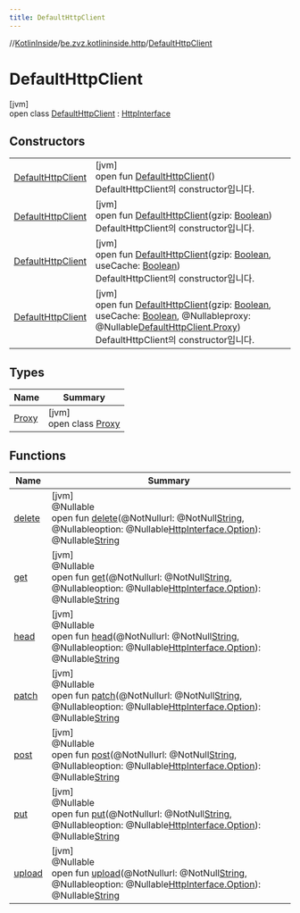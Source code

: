 ```yaml
---
title: DefaultHttpClient
---
```

//[KotlinInside](../../../index.html)/[be.zvz.kotlininside.http](../index.html)/[DefaultHttpClient](index.html)



# DefaultHttpClient



[jvm]\
open class [DefaultHttpClient](index.html) : [HttpInterface](../-http-interface/index.html)



## Constructors


| | |
|---|---|
| [DefaultHttpClient](-default-http-client.html) | [jvm]<br>open fun [DefaultHttpClient](-default-http-client.html)()<br>DefaultHttpClient의 constructor입니다. |
| [DefaultHttpClient](-default-http-client.html) | [jvm]<br>open fun [DefaultHttpClient](-default-http-client.html)(gzip: [Boolean](https://kotlinlang.org/api/latest/jvm/stdlib/kotlin/-boolean/index.html))<br>DefaultHttpClient의 constructor입니다. |
| [DefaultHttpClient](-default-http-client.html) | [jvm]<br>open fun [DefaultHttpClient](-default-http-client.html)(gzip: [Boolean](https://kotlinlang.org/api/latest/jvm/stdlib/kotlin/-boolean/index.html), useCache: [Boolean](https://kotlinlang.org/api/latest/jvm/stdlib/kotlin/-boolean/index.html))<br>DefaultHttpClient의 constructor입니다. |
| [DefaultHttpClient](-default-http-client.html) | [jvm]<br>open fun [DefaultHttpClient](-default-http-client.html)(gzip: [Boolean](https://kotlinlang.org/api/latest/jvm/stdlib/kotlin/-boolean/index.html), useCache: [Boolean](https://kotlinlang.org/api/latest/jvm/stdlib/kotlin/-boolean/index.html), @Nullableproxy: @Nullable[DefaultHttpClient.Proxy](-proxy/index.html))<br>DefaultHttpClient의 constructor입니다. |


## Types


| Name | Summary |
|---|---|
| [Proxy](-proxy/index.html) | [jvm]<br>open class [Proxy](-proxy/index.html) |


## Functions


| Name | Summary |
|---|---|
| [delete](delete.html) | [jvm]<br>@Nullable<br>open fun [delete](delete.html)(@NotNullurl: @NotNull[String](https://docs.oracle.com/javase/7/docs/api/java/lang/String.html), @Nullableoption: @Nullable[HttpInterface.Option](../-http-interface/-option/index.html)): @Nullable[String](https://docs.oracle.com/javase/7/docs/api/java/lang/String.html) |
| [get](get.html) | [jvm]<br>@Nullable<br>open fun [get](get.html)(@NotNullurl: @NotNull[String](https://docs.oracle.com/javase/7/docs/api/java/lang/String.html), @Nullableoption: @Nullable[HttpInterface.Option](../-http-interface/-option/index.html)): @Nullable[String](https://docs.oracle.com/javase/7/docs/api/java/lang/String.html) |
| [head](head.html) | [jvm]<br>@Nullable<br>open fun [head](head.html)(@NotNullurl: @NotNull[String](https://docs.oracle.com/javase/7/docs/api/java/lang/String.html), @Nullableoption: @Nullable[HttpInterface.Option](../-http-interface/-option/index.html)): @Nullable[String](https://docs.oracle.com/javase/7/docs/api/java/lang/String.html) |
| [patch](patch.html) | [jvm]<br>@Nullable<br>open fun [patch](patch.html)(@NotNullurl: @NotNull[String](https://docs.oracle.com/javase/7/docs/api/java/lang/String.html), @Nullableoption: @Nullable[HttpInterface.Option](../-http-interface/-option/index.html)): @Nullable[String](https://docs.oracle.com/javase/7/docs/api/java/lang/String.html) |
| [post](post.html) | [jvm]<br>@Nullable<br>open fun [post](post.html)(@NotNullurl: @NotNull[String](https://docs.oracle.com/javase/7/docs/api/java/lang/String.html), @Nullableoption: @Nullable[HttpInterface.Option](../-http-interface/-option/index.html)): @Nullable[String](https://docs.oracle.com/javase/7/docs/api/java/lang/String.html) |
| [put](put.html) | [jvm]<br>@Nullable<br>open fun [put](put.html)(@NotNullurl: @NotNull[String](https://docs.oracle.com/javase/7/docs/api/java/lang/String.html), @Nullableoption: @Nullable[HttpInterface.Option](../-http-interface/-option/index.html)): @Nullable[String](https://docs.oracle.com/javase/7/docs/api/java/lang/String.html) |
| [upload](upload.html) | [jvm]<br>@Nullable<br>open fun [upload](upload.html)(@NotNullurl: @NotNull[String](https://docs.oracle.com/javase/7/docs/api/java/lang/String.html), @Nullableoption: @Nullable[HttpInterface.Option](../-http-interface/-option/index.html)): @Nullable[String](https://docs.oracle.com/javase/7/docs/api/java/lang/String.html) |

